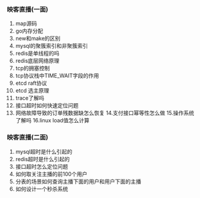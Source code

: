 
### 映客直播(一面)

1. map源码
2. go内存分配
3. new和make的区别
4. mysql的聚簇索引和非聚簇索引
5. redis是单线程的吗
6. redis底层网络原理
7. tcp的拥塞控制
8. tcp协议栈中TIME_WAIT字段的作用
9. etcd raft协议
10. etcd 选主原理
11. trace了解吗
12. 接口超时如何快速定位问题
13. 网络故障导致的订单残数据缺怎么恢复
14.支付接口幂等性怎么做
15.操作系统了解吗
16.linux load值怎么计算

### 映客直播(二面)


1. mysql超时是什么引起的
2. redis超时是什么引起的
3. 接口超时怎么定位问题
4. 如何取关注主播的前100个用户
5. 分表的场景如何查询主播下面的用户和用户下面的主播 
6. 如何设计一个秒杀系统

